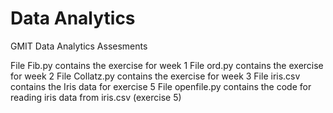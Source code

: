 # Data Analytics
GMIT Data Analytics Assesments


File Fib.py contains the exercise for week 1
File ord.py contains the exercise for week 2
File Collatz.py contains the exercise for week 3
File iris.csv contains the Iris data for exercise 5
File openfile.py contains the code for reading iris data from iris.csv (exercise 5)
